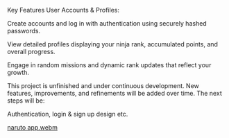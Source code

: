Key Features
User Accounts & Profiles:

Create accounts and log in with authentication using securely hashed passwords.

View detailed profiles displaying your ninja rank, accumulated points, and overall progress.

Engage in random missions and dynamic rank updates that reflect your growth.

This project is unfinished and under continuous development. New features, improvements, and refinements will be added over time. The next steps will be:

Authentication,
login & sign up
design etc.

[naruto app.webm](https://github.com/user-attachments/assets/957352af-e83f-4dd1-9868-1cc31989b998)




